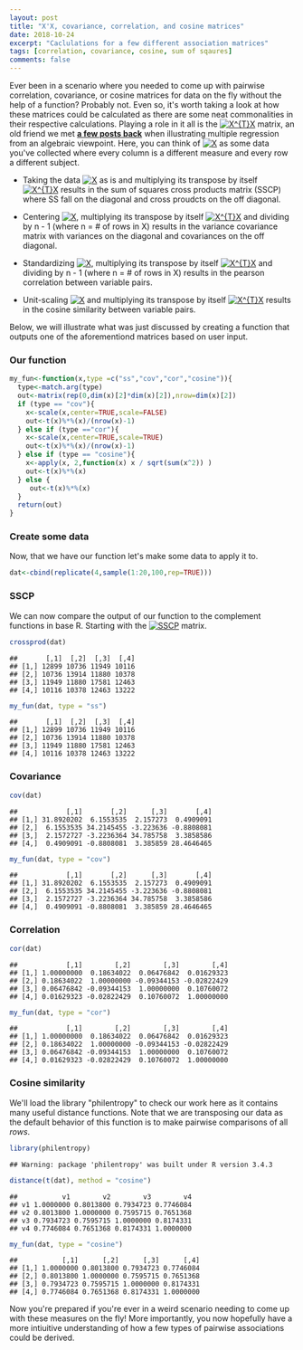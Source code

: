 ```yaml
---
layout: post
title: "X'X, covariance, correlation, and cosine matrices"
date: 2018-10-24
excerpt: "Caclulations for a few different association matrices"
tags: [correlation, covariance, cosine, sum of sqaures]
comments: false
---
```




Ever been in a scenario where you needed to come up with pairwise correlation, covariance, or cosine matrices for data on the fly without the help of a function? Probably not. Even so, it's worth taking a look at how these matrices could be calculated as there are some neat commonalities in their respective calculations. Playing a role in it all is the <a href="https://www.codecogs.com/eqnedit.php?latex=X^{T}X" target="_blank"><img src="https://latex.codecogs.com/gif.latex?X^{T}X" title="X^{T}X" /></a> matrix, an old friend we met <a href="https://dasilvaa10.github.io//b1/"><b> a few posts back</b></a> when illustrating multiple regression from an algebraic viewpoint. Here, you can think of <a href="https://www.codecogs.com/eqnedit.php?latex=X" target="_blank"><img src="https://latex.codecogs.com/gif.latex?X" title="X" /></a> as some data you've collected where every column is a different measure and every row a different subject.

-   Taking the data <a href="https://www.codecogs.com/eqnedit.php?latex=X" target="_blank"><img src="https://latex.codecogs.com/gif.latex?X" title="X" /></a> as is and multiplying its transpose by itself <a href="https://www.codecogs.com/eqnedit.php?latex=X^{T}X" target="_blank"><img src="https://latex.codecogs.com/gif.latex?X^{T}X" title="X^{T}X" /></a> results in the sum of squares cross products matrix (SSCP) where SS fall on the diagonal and cross proudcts on the off diagonal.

-   Centering <a href="https://www.codecogs.com/eqnedit.php?latex=X" target="_blank"><img src="https://latex.codecogs.com/gif.latex?X" title="X" /></a>, multiplying its transpose by itself <a href="https://www.codecogs.com/eqnedit.php?latex=X^{T}X" target="_blank"><img src="https://latex.codecogs.com/gif.latex?X^{T}X" title="X^{T}X" /></a> and dividing by n - 1 (where n = \# of rows in X) results in the variance covariance matrix with variances on the diagonal and covariances on the off diagonal.

-   Standardizing <a href="https://www.codecogs.com/eqnedit.php?latex=X" target="_blank"><img src="https://latex.codecogs.com/gif.latex?X" title="X" /></a>, multiplying its transpose by itself <a href="https://www.codecogs.com/eqnedit.php?latex=X^{T}X" target="_blank"><img src="https://latex.codecogs.com/gif.latex?X^{T}X" title="X^{T}X" /></a> and dividing by n - 1 (where n = \# of rows in X) results in the pearson correlation between variable pairs.

-   Unit-scaling <a href="https://www.codecogs.com/eqnedit.php?latex=X" target="_blank"><img src="https://latex.codecogs.com/gif.latex?X" title="X" /></a> and multiplying its transpose by itself <a href="https://www.codecogs.com/eqnedit.php?latex=X^{T}X" target="_blank"><img src="https://latex.codecogs.com/gif.latex?X^{T}X" title="X^{T}X" /></a> results in the cosine similarity between variable pairs.

Below, we will illustrate what was just discussed by creating a function that outputs one of the aforementiond matrices based on user input.

### **Our function**

``` r
my_fun<-function(x,type =c("ss","cov","cor","cosine")){
  type<-match.arg(type)
  out<-matrix(rep(0,dim(x)[2]*dim(x)[2]),nrow=dim(x)[2])
  if (type == "cov"){
    x<-scale(x,center=TRUE,scale=FALSE)
    out<-t(x)%*%(x)/(nrow(x)-1)
  } else if (type =="cor"){
    x<-scale(x,center=TRUE,scale=TRUE)
    out<-t(x)%*%(x)/(nrow(x)-1)
  } else if (type == "cosine"){
    x<-apply(x, 2,function(x) x / sqrt(sum(x^2)) )
    out<-t(x)%*%(x)
  } else {
     out<-t(x)%*%(x)
  }
  return(out)   
}
```

### **Create some data**

Now, that we have our function let's make some data to apply it to.

``` r
dat<-cbind(replicate(4,sample(1:20,100,rep=TRUE)))
```

### **SSCP**

We can now compare the output of our function to the complement functions in base R. Starting with the <a href="https://www.codecogs.com/eqnedit.php?latex=SSCP" target="_blank"><img src="https://latex.codecogs.com/gif.latex?SSCP" title="SSCP" /></a> matrix.

``` r
crossprod(dat)
```

    ##       [,1]  [,2]  [,3]  [,4]
    ## [1,] 12899 10736 11949 10116
    ## [2,] 10736 13914 11880 10378
    ## [3,] 11949 11880 17581 12463
    ## [4,] 10116 10378 12463 13222

``` r
my_fun(dat, type = "ss")
```

    ##       [,1]  [,2]  [,3]  [,4]
    ## [1,] 12899 10736 11949 10116
    ## [2,] 10736 13914 11880 10378
    ## [3,] 11949 11880 17581 12463
    ## [4,] 10116 10378 12463 13222

### **Covariance**

``` r
cov(dat)
```

    ##            [,1]       [,2]      [,3]       [,4]
    ## [1,] 31.8920202  6.1553535  2.157273  0.4909091
    ## [2,]  6.1553535 34.2145455 -3.223636 -0.8808081
    ## [3,]  2.1572727 -3.2236364 34.785758  3.3858586
    ## [4,]  0.4909091 -0.8808081  3.385859 28.4646465

``` r
my_fun(dat, type = "cov")
```

    ##            [,1]       [,2]      [,3]       [,4]
    ## [1,] 31.8920202  6.1553535  2.157273  0.4909091
    ## [2,]  6.1553535 34.2145455 -3.223636 -0.8808081
    ## [3,]  2.1572727 -3.2236364 34.785758  3.3858586
    ## [4,]  0.4909091 -0.8808081  3.385859 28.4646465

### **Correlation**

``` r
cor(dat)
```

    ##            [,1]        [,2]        [,3]        [,4]
    ## [1,] 1.00000000  0.18634022  0.06476842  0.01629323
    ## [2,] 0.18634022  1.00000000 -0.09344153 -0.02822429
    ## [3,] 0.06476842 -0.09344153  1.00000000  0.10760072
    ## [4,] 0.01629323 -0.02822429  0.10760072  1.00000000

``` r
my_fun(dat, type = "cor")
```

    ##            [,1]        [,2]        [,3]        [,4]
    ## [1,] 1.00000000  0.18634022  0.06476842  0.01629323
    ## [2,] 0.18634022  1.00000000 -0.09344153 -0.02822429
    ## [3,] 0.06476842 -0.09344153  1.00000000  0.10760072
    ## [4,] 0.01629323 -0.02822429  0.10760072  1.00000000

### **Cosine similarity**

We'll load the library "philentropy" to check our work here as it contains many useful distance functions. Note that we are transposing our data as the default behavior of this function is to make pairwise comparisons of all *rows*.

``` r
library(philentropy)
```

    ## Warning: package 'philentropy' was built under R version 3.4.3

``` r
distance(t(dat), method = "cosine")
```

    ##           v1        v2        v3        v4
    ## v1 1.0000000 0.8013800 0.7934723 0.7746084
    ## v2 0.8013800 1.0000000 0.7595715 0.7651368
    ## v3 0.7934723 0.7595715 1.0000000 0.8174331
    ## v4 0.7746084 0.7651368 0.8174331 1.0000000

``` r
my_fun(dat, type = "cosine")
```

    ##           [,1]      [,2]      [,3]      [,4]
    ## [1,] 1.0000000 0.8013800 0.7934723 0.7746084
    ## [2,] 0.8013800 1.0000000 0.7595715 0.7651368
    ## [3,] 0.7934723 0.7595715 1.0000000 0.8174331
    ## [4,] 0.7746084 0.7651368 0.8174331 1.0000000

Now you're prepared if you're ever in a weird scenario needing to come up with these measures on the fly!  More importantly, you now hopefully have a more intiuitive understanding of how a few types of pairwise associations could be derived.